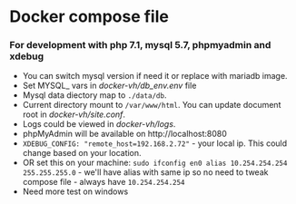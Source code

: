 # Docker compose file #

### For development with php 7.1, mysql 5.7, phpmyadmin and xdebug ###

* You can switch mysql version if need it or replace with mariadb image. 
* Set MYSQL_ vars in _docker-vh/db_env.env_ file
* Mysql data diectory map to ```./data/db```.
* Current directory mount to ```/var/www/html```. You can update document root in _docker-vh/site.conf_.
* Logs could be viewed in _docker-vh/logs_.
* phpMyAdmin will be available on http://localhost:8080
* ```XDEBUG_CONFIG: "remote_host=192.168.2.72"``` - your local ip. This could change based on your location.
* OR set this on your machine: ```sudo ifconfig en0 alias 10.254.254.254 255.255.255.0``` - we'll have alias with same ip so no need to tweak compose file - always have ```10.254.254.254```
* Need more test on windows